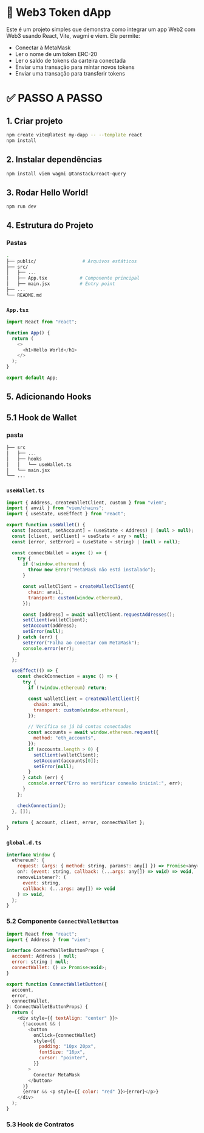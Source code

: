 # 💸 Web3 Token dApp

Este é um projeto simples que demonstra como integrar um app Web2 com Web3 usando React, Vite, wagmi e viem. Ele permite:

- Conectar à MetaMask
- Ler o nome de um token ERC-20
- Ler o saldo de tokens da carteira conectada
- Enviar uma transação para mintar novos tokens
- Enviar uma transação para transferir tokens

# ✅ PASSO A PASSO

## 1. Criar projeto

```bash
npm create vite@latest my-dapp -- --template react
npm install
```

## 2. Instalar dependências

```bash
npm install viem wagmi @tanstack/react-query
```

## 3. Rodar Hello World!

```bash
npm run dev
```

## 4. Estrutura do Projeto

### Pastas

```bash
.
├── public/                 # Arquivos estáticos
├── src/
│   ├── ...
│   ├── App.tsx            # Componente principal
│   ├── main.jsx           # Entry point
├── ...
└── README.md
```

### `App.tsx`

```js
import React from "react";

function App() {
  return (
    <>
      <h1>Hello World</h1>
    </>
  );
}

export default App;
```

## 5. Adicionando Hooks

## 5.1 Hook de Wallet

### pasta

```bash
├── src
│   ├── ...
│   ├── hooks
│   │   └── useWallet.ts
│   └── main.jsx
└── ...
```

### `useWallet.ts`

```js
import { Address, createWalletClient, custom } from "viem";
import { anvil } from "viem/chains";
import { useState, useEffect } from "react";

export function useWallet() {
  const [account, setAccount] = (useState < Address) | (null > null);
  const [client, setClient] = useState < any > null;
  const [error, setError] = (useState < string) | (null > null);

  const connectWallet = async () => {
    try {
      if (!window.ethereum) {
        throw new Error("MetaMask não está instalado");
      }

      const walletClient = createWalletClient({
        chain: anvil,
        transport: custom(window.ethereum),
      });

      const [address] = await walletClient.requestAddresses();
      setClient(walletClient);
      setAccount(address);
      setError(null);
    } catch (err) {
      setError("Falha ao conectar com MetaMask");
      console.error(err);
    }
  };

  useEffect(() => {
    const checkConnection = async () => {
      try {
        if (!window.ethereum) return;

        const walletClient = createWalletClient({
          chain: anvil,
          transport: custom(window.ethereum),
        });

        // Verifica se já há contas conectadas
        const accounts = await window.ethereum.request({
          method: "eth_accounts",
        });
        if (accounts.length > 0) {
          setClient(walletClient);
          setAccount(accounts[0]);
          setError(null);
        }
      } catch (err) {
        console.error("Erro ao verificar conexão inicial:", err);
      }
    };

    checkConnection();
  }, []);

  return { account, client, error, connectWallet };
}
```

### `global.d.ts`

```js
interface Window {
  ethereum?: {
    request: (args: { method: string, params?: any[] }) => Promise<any>,
    on?: (event: string, callback: (...args: any[]) => void) => void,
    removeListener?: (
      event: string,
      callback: (...args: any[]) => void
    ) => void,
  };
}
```

### 5.2 Componente `ConnectWalletButton`

```js
import React from "react";
import { Address } from "viem";

interface ConnectWalletButtonProps {
  account: Address | null;
  error: string | null;
  connectWallet: () => Promise<void>;
}

export function ConnectWalletButton({
  account,
  error,
  connectWallet,
}: ConnectWalletButtonProps) {
  return (
    <div style={{ textAlign: "center" }}>
      {!account && (
        <button
          onClick={connectWallet}
          style={{
            padding: "10px 20px",
            fontSize: "16px",
            cursor: "pointer",
          }}
        >
          Conectar MetaMask
        </button>
      )}
      {error && <p style={{ color: "red" }}>{error}</p>}
    </div>
  );
}
```

### 5.3 Hook de Contratos
